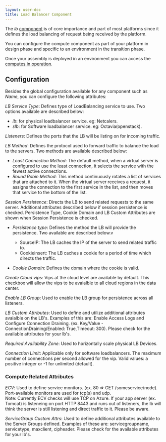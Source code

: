 ```yaml
---
layout: user-doc
title: Load Balancer Component
---
```


The _lb_ [component](./components.html) is of core importance and part of most platforms since it
defines the load balancing of request being received by the platform.

You can configure the compute component as part of your platform in design phase and specific to an environment in the
transition phase.

Once your assembly is deployed in an environment you can access the [computes in operation](../operation/compute.html).

## Configuration

Besides the global configuration available for any component such as _Name_, you can configure the
following attributes:

_LB Service Type_: Defines type of LoadBalancing service to use. Two options available are described below:
* _lb_: for physical loadbalancer service. eg: Netcalers.
* _slb_: for Software loadbalancer service. eg: Octavia(openstack). <br>

_Listeners_: Defines the ports that the LB will be listing on for incoming traffic.<br>

_LB Method_: Defines the protocol used to forward traffic to balance the load to the servers. Two methods are available described below:
* _Least Connection Method_: The default method, when a virtual server is configured to use the least connection, it selects
the service with the fewest active connections.
* _Round Robin Method_: This method continuously rotates a list of services that are attached to it. When the virtual server receives a request, it
assigns the connection to the first service in the list, and then moves that service to the bottom of the list.

_Session Persistence_: Directs the LB to send related requests to the same server. Additional attributes described below if
session persistence is checked.  Persistence Type, Cookie Domain and LB Custom Attributes are shown when Session Persistence
is checked.<br>
* _Persistence type_: Defines the method the LB will provide the persistence. Two available are described below.v
    * SourceIP: The LB caches the IP of the server to send related traffic to.<br>
    * Cookieinsert: The LB caches a cookie for a period of time which directs the traffic.<br>

* _Cookie Domain_: Defines the domain where the cookie is valid.<br>

_Create Cloud vips_: Vips at the cloud level are available by default. This checkbox will allow the vips to be avaialble to
all cloud regions in the data center.<br>

_Enable LB Group_: Used to enable the LB group for persistence across all listeners.<br>

_LB Custom Attributes_: Used to define and utilize additional attributes avaialble on the LB's. Examples of this are:
Enable Access Logs and Configure Connection Draining. (ex. Key/Value - ConnectionDraining/Enabled: True,Timeout: 300).
Please check for the available attributes for your lb's.<br>

_Required Availability Zone_: Used to horizontally scale physical LB Devices.<br>

_Connection Limit_: Applicable only for software loadbalancers. The maximum number of connections per second allowed for the vip. Valid values: a positive integer or -1 for unlimited (default). <br>

### Compute Related Attributes
_ECV_: Used to define service monitors. (ex. 80 => GET /someservice/node). Port-available monitors are used for tcp(s) and udp.<br>
Note: Currently ECV checks will use TCP on Azure. If your app server (ex. Tomcat) is listeneing on port HTTP 8443 and runs out
of listeners, the lb will think the server is still listening and direct traffic to it. Please be aware.<br>

_ServiceGroup Custom Attrs_: Used to define additional attributes available to the Server Groups defined. Examples of these are:
servicegroupname, servicetype, maxclient, cipheader. Please check for the available attributes for your lb's.<br>

